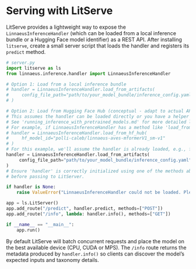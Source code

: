# Serving with LitServe

LitServe provides a lightweight way to expose the `LinnaeusInferenceHandler` (which can be loaded from a local inference bundle or a Hugging Face model identifier) as a REST API.  After installing `litserve`, create a small server script that loads the handler and registers its `predict` method.

```python
# server.py
import litserve as ls
from linnaeus.inference.handler import LinnaeusInferenceHandler

# Option 1: Load from a local inference bundle
# handler = LinnaeusInferenceHandler.load_from_artifacts(
#     config_file_path="path/to/your_model_bundle/inference_config.yaml"
# )

# Option 2: Load from Hugging Face Hub (conceptual - adapt to actual API)
# This assumes the handler can be loaded directly or you have a helper function.
# See 'running_inference_with_pretrained_models.md' for more detailed loading.
# For example, if LinnaeusInferenceHandler has a method like 'load_from_hf_hub':
# handler = LinnaeusInferenceHandler.load_from_hf_hub(
#     hf_model_id="polli-caleb/linnaeus-aves-mformerV1_sm-v1"
# )
# For this example, we'll assume the handler is already loaded, e.g., from a local bundle:
handler = LinnaeusInferenceHandler.load_from_artifacts(
     config_file_path="path/to/your_model_bundle/inference_config.yaml" # Replace this
)
# Ensure 'handler' is correctly initialized using one of the methods above
# before passing to LitServer.

if handler is None:
    raise ValueError("LinnaeusInferenceHandler could not be loaded. Please check configuration.")

app = ls.LitServer()
app.add_route("/predict", handler.predict, methods=["POST"])
app.add_route("/info", lambda: handler.info(), methods=["GET"])

if __name__ == "__main__":
    app.run()
```

By default LitServe will batch concurrent requests and place the model on the best available device (CPU, CUDA or MPS).  The `/info` route returns the metadata produced by `handler.info()` so clients can discover the model’s expected inputs and taxonomy details.
